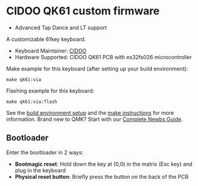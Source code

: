# CIDOO QK61 custom firmware

* Advanced Tap Dance and LT support

A customizable 61key keyboard.

* Keyboard Maintainer: [CIDOO](https://github.com/CIDOOKeyboard)
* Hardware Supported: CIDOO QK61 PCB with es32fs026 microcontroller

Make example for this keyboard (after setting up your build environment):

    make qk61:via

Flashing example for this keyboard:

    make qk61:via:flash

See the [build environment setup](https://docs.qmk.fm/#/getting_started_build_tools) and the [make instructions](https://docs.qmk.fm/#/getting_started_make_guide) for more information. Brand new to QMK? Start with our [Complete Newbs Guide](https://docs.qmk.fm/#/newbs).

## Bootloader

Enter the bootloader in 2 ways:

* **Bootmagic reset**: Hold down the key at (0,0) in the matrix (Esc key) and plug in the keyboard
* **Physical reset button**: Briefly press the button on the back of the PCB
